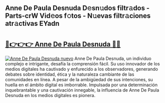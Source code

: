 ## Anne De Paula Desnuda D𝚎sn𝚞dos filtr𝚊dos - Parts-crW Vid𝚎os f𝚘tos - N𝚞evas filtr𝚊ciones atr𝚊ctivas EYadn

# <h2><a href="http://mb6xc0g.tromn.icu/?c=Anne+De+Paula+Desnuda">🔗👉👉👉 Anne De Paula Desnuda 🔗🔗</a></h2>

[![Anne De Paula Desnuda nuevo](https://i.imgur.com/pEAQMta.gif)](http://mb6xc0g.tromn.icu/?c=Anne+De+Paula+Desnuda)
Anne De Paula Desnuda, un individuo complejo e intrigante, desafía la comprensión fácil. Su uso innovador de los medios digitales ha cautivado y enfurecido a los observadores, generando debates sobre identidad, ética y la naturaleza cambiante de las comunidades en línea. A pesar de la ambigüedad de sus intenciones, su huella en el ámbito digital es imborrable. Impulsada por una determinación inquebrantable y una cautivación innegable, la influencia de Anne De Paula Desnuda en los medios digitales es pionera.
